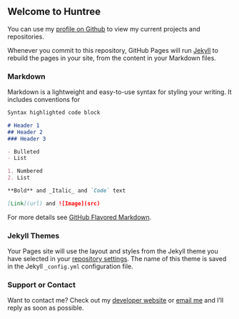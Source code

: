## Welcome to Huntree

You can use my [profile on Github](https://github.com/jellyfish-huntre) to view my current projects and repositories.

Whenever you commit to this repository, GitHub Pages will run [Jekyll](https://jekyllrb.com/) to rebuild the pages in your site, from the content in your Markdown files.

### Markdown

Markdown is a lightweight and easy-to-use syntax for styling your writing. It includes conventions for

```markdown
Syntax highlighted code block

# Header 1
## Header 2
### Header 3

- Bulleted
- List

1. Numbered
2. List

**Bold** and _Italic_ and `Code` text

[Link](url) and ![Image](src)
```

For more details see [GitHub Flavored Markdown](https://guides.github.com/features/mastering-markdown/).

### Jekyll Themes

Your Pages site will use the layout and styles from the Jekyll theme you have selected in your [repository settings](https://github.com/jellyfish-huntre/jellyfish-huntre.github.io/settings/pages). The name of this theme is saved in the Jekyll `_config.yml` configuration file.

### Support or Contact

Want to contact me? Check out my [developer website](https://docs.github.com/categories/github-pages-basics/) or [email me](hunterthebest2@gmail.com?subject=Just_another_message) and I’ll reply as soon as possible.
